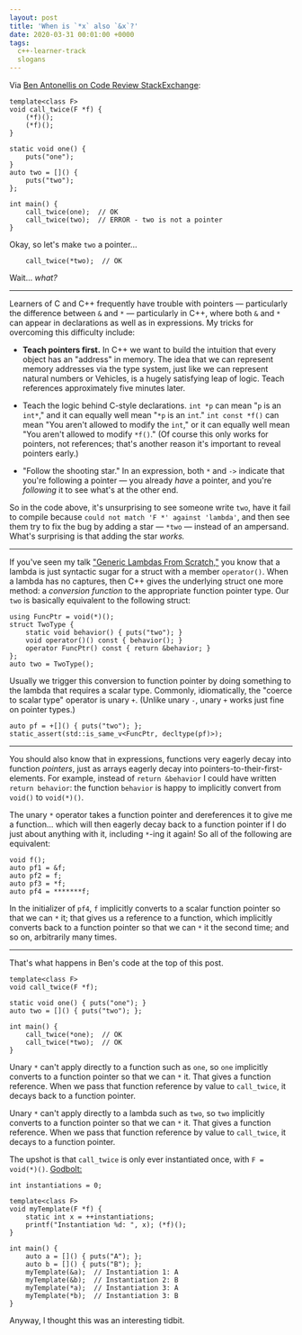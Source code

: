 ```yaml
---
layout: post
title: 'When is `*x` also `&x`?'
date: 2020-03-31 00:01:00 +0000
tags:
  c++-learner-track
  slogans
---
```


Via [Ben Antonellis on Code Review StackExchange](https://codereview.stackexchange.com/questions/239381/implementing-any-of-in-c/):

    template<class F>
    void call_twice(F *f) {
        (*f)();
        (*f)();
    }

    static void one() {
        puts("one");
    }
    auto two = []() {
        puts("two");
    };

    int main() {
        call_twice(one);  // OK
        call_twice(two);  // ERROR - two is not a pointer
    }

Okay, so let's make `two` a pointer...

        call_twice(*two);  // OK

Wait... _what?_

----

Learners of C and C++ frequently have trouble with pointers — particularly
the difference between `&` and `*` — particularly in C++, where both `&` and
`*` can appear in declarations as well as in expressions. My tricks for
overcoming this difficulty include:

- <b>Teach pointers first.</b> In C++ we want to build the intuition that
    every object has an "address" in memory. The idea that we can represent
    memory addresses via the type system, just like we can represent natural
    numbers or Vehicles, is a hugely satisfying leap of logic.
    Teach references approximately five minutes later.

- Teach the logic behind C-style declarations. `int *p` can mean "`p` is an `int*`,"
    and it can equally well mean "`*p` is an `int`." `int const *f()` can mean
    "You aren't allowed to modify the `int`," or it can equally well mean
    "You aren't allowed to modify `*f()`." (Of course this only works
    for pointers, not references; that's another reason it's important to reveal
    pointers early.)

- "Follow the shooting star." In an expression, both `*` and `->` indicate that
    you're following a pointer — you already _have_ a pointer, and you're
    _following_ it to see what's at the other end.

So in the code above, it's unsurprising to see someone write `two`, have it fail
to compile because `could not match 'F *' against 'lambda'`, and then see them
try to fix the bug by adding a star — `*two` — instead of an ampersand.
What's surprising is that adding the star _works._

----

If you've seen my talk ["Generic Lambdas From Scratch,"](https://www.youtube.com/watch?v=3jCOwajNch0)
you know that a lambda is just syntactic sugar for a struct with a member `operator()`.
When a lambda has no captures, then C++ gives the underlying struct one more method:
a _conversion function_ to the appropriate function pointer type. Our `two` is basically
equivalent to the following struct:

    using FuncPtr = void(*)();
    struct TwoType {
        static void behavior() { puts("two"); }
        void operator()() const { behavior(); }
        operator FuncPtr() const { return &behavior; }
    };
    auto two = TwoType();

Usually we trigger this conversion to function pointer by doing something to
the lambda that requires a scalar type. Commonly, idiomatically, the "coerce to scalar type"
operator is unary `+`. (Unlike unary `-`, unary `+` works just fine on pointer types.)

    auto pf = +[]() { puts("two"); };
    static_assert(std::is_same_v<FuncPtr, decltype(pf)>);

----

You should also know that in expressions, functions very eagerly decay into function _pointers_,
just as arrays eagerly decay into pointers-to-their-first-elements.
For example, instead of `return &behavior` I could have written `return behavior`: the function
`behavior` is happy to implicitly convert from `void()` to `void(*)()`.

The unary `*` operator takes a function pointer and dereferences it to give me a function...
which will then eagerly decay back to a function pointer if I do just about anything with it,
including `*`-ing it again! So all of the following are equivalent:

    void f();
    auto pf1 = &f;
    auto pf2 = f;
    auto pf3 = *f;
    auto pf4 = *******f;

In the initializer of `pf4`, `f` implicitly converts to a scalar function pointer so that
we can `*` it; that gives us a reference to a function, which implicitly converts back to a
function pointer so that we can `*` it the second time; and so on, arbitrarily many times.

----

That's what happens in Ben's code at the top of this post.

    template<class F>
    void call_twice(F *f);

    static void one() { puts("one"); }
    auto two = []() { puts("two"); };

    int main() {
        call_twice(*one);  // OK
        call_twice(*two);  // OK
    }

Unary `*` can't apply directly to a function such as `one`, so `one` implicitly converts to a function pointer
so that we can `*` it. That gives a function reference. When we pass that function reference by value
to `call_twice`, it decays back to a function pointer.

Unary `*` can't apply directly to a lambda such as `two`, so `two` implicitly converts to a function pointer
so that we can `*` it. That gives a function reference. When we pass that function reference by value
to `call_twice`, it decays to a function pointer.

The upshot is that `call_twice` is only ever instantiated once, with `F = void(*)()`.
[Godbolt:](https://godbolt.org/z/6imnU6)

    int instantiations = 0;

    template<class F>
    void myTemplate(F *f) {
        static int x = ++instantiations;
        printf("Instantiation %d: ", x); (*f)();
    }

    int main() {
        auto a = []() { puts("A"); };
        auto b = []() { puts("B"); };
        myTemplate(&a);  // Instantiation 1: A
        myTemplate(&b);  // Instantiation 2: B
        myTemplate(*a);  // Instantiation 3: A
        myTemplate(*b);  // Instantiation 3: B
    }

Anyway, I thought this was an interesting tidbit.

